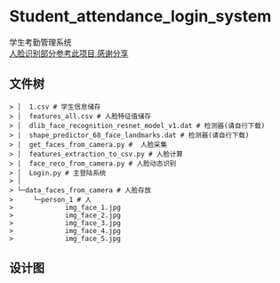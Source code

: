 # Student_attendance_login_system
学生考勤管理系统  
[人脸识别部分参考此项目,感谢分享](https://github.com/coneypo/Dlib_face_recognition_from_camera)
## 文件树
```
> │  1.csv # 学生信息储存  
> │  features_all.csv # 人脸特征值储存  
> │  dlib_face_recognition_resnet_model_v1.dat # 检测器(请自行下载)  
> |  shape_predictor_68_face_landmarks.dat # 检测器(请自行下载)   
> |  get_faces_from_camera.py #  人脸采集  
> │  features_extraction_to_csv.py # 人脸计算  
> |  face_reco_from_camera.py # 人脸动态识别  
> │  Login.py # 主登陆系统  
> │  
> └─data_faces_from_camera # 人脸存放  
>     └─person_1 # 人  
>             img_face_1.jpg  
>             img_face_2.jpg  
>             img_face_3.jpg  
>             img_face_4.jpg  
>             img_face_5.jpg 
```
## 设计图
